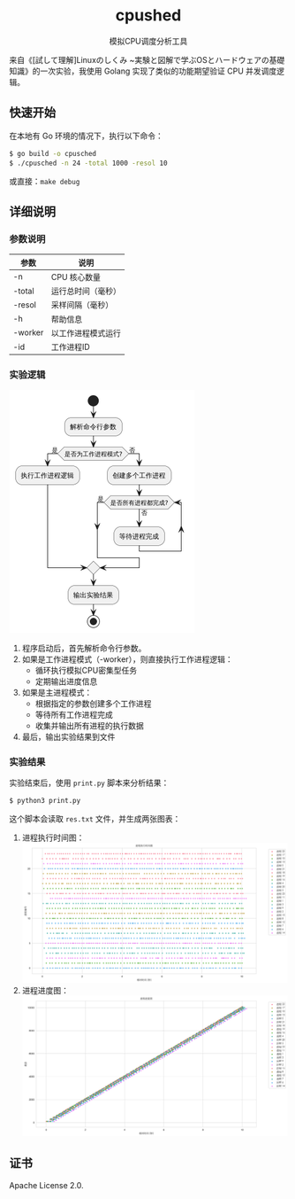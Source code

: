 <h1 align="center">cpushed</h1>

<p align="center">模拟CPU调度分析工具</p>

来自《[試して理解]Linuxのしくみ ~実験と図解で学ぶOSとハードウェアの基礎知識》的一次实验，我使用 Golang 实现了类似的功能期望验证 CPU 并发调度逻辑。

## 快速开始

在本地有 Go 环境的情况下，执行以下命令：

```sh
$ go build -o cpusched
$ ./cpusched -n 24 -total 1000 -resol 10
```

或直接：`make debug`

## 详细说明

### 参数说明

| 参数 | 说明 |
|------|------|
| -n | CPU 核心数量 |
| -total | 运行总时间（毫秒） |
| -resol | 采样间隔（毫秒） |
| -h | 帮助信息 |
| -worker | 以工作进程模式运行 |
| -id | 工作进程ID |

### 实验逻辑

![img.png](流程图.png)

1. 程序启动后，首先解析命令行参数。
2. 如果是工作进程模式（-worker），则直接执行工作进程逻辑：
    - 循环执行模拟CPU密集型任务
    - 定期输出进度信息
3. 如果是主进程模式：
    - 根据指定的参数创建多个工作进程
    - 等待所有工作进程完成
    - 收集并输出所有进程的执行数据
4. 最后，输出实验结果到文件

### 实验结果

实验结束后，使用 `print.py` 脚本来分析结果：

```sh
$ python3 print.py
```

这个脚本会读取 `res.txt` 文件，并生成两张图表：
1. 进程执行时间图：
   ![进程执行时间图](img/进程执行时间图.png)
2. 进程进度图：
   ![进程进度图](img/进程进度图.png)

## 证书

Apache License 2.0.